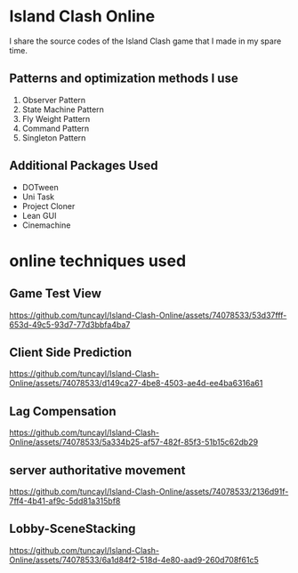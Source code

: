 # Island Clash Online
I share the source codes of the Island Clash game that I made in my spare time.

##  Patterns and optimization methods I use

1. Observer Pattern
2. State Machine Pattern
3. Fly Weight Pattern
4. Command Pattern
5. Singleton Pattern

## Additional Packages Used

* DOTween
* Uni Task
* Project Cloner
* Lean GUI
* Cinemachine


# online techniques used
## Game Test View
https://github.com/tuncayl/Island-Clash-Online/assets/74078533/53d37fff-653d-49c5-93d7-77d3bbfa4ba7

## Client Side Prediction 
https://github.com/tuncayl/Island-Clash-Online/assets/74078533/d149ca27-4be8-4503-ae4d-ee4ba6316a61
## Lag Compensation 
https://github.com/tuncayl/Island-Clash-Online/assets/74078533/5a334b25-af57-482f-85f3-51b15c62db29
## server authoritative movement
https://github.com/tuncayl/Island-Clash-Online/assets/74078533/2136d91f-7ff4-4b41-af9c-5dd81a315bf8
## Lobby-SceneStacking
https://github.com/tuncayl/Island-Clash-Online/assets/74078533/6a1d84f2-518d-4e80-aad9-260d708f61c5



